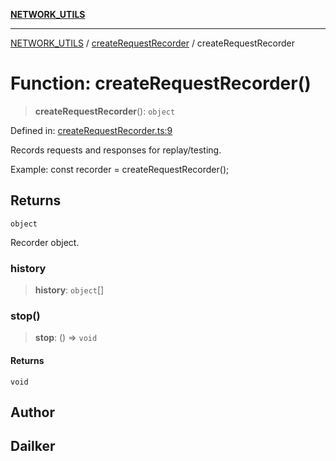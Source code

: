 [**NETWORK_UTILS**](../../README.md)

***

[NETWORK_UTILS](../../README.md) / [createRequestRecorder](../README.md) / createRequestRecorder

# Function: createRequestRecorder()

> **createRequestRecorder**(): `object`

Defined in: [createRequestRecorder.ts:9](https://github.com/dailker/everyutil/blob/2a1290e25c1270a5e1af64099b97f8d5fc086e59/src/network/createRequestRecorder.ts#L9)

Records requests and responses for replay/testing.

Example: const recorder = createRequestRecorder();

## Returns

`object`

Recorder object.

### history

> **history**: `object`[]

### stop()

> **stop**: () => `void`

#### Returns

`void`

## Author

## Dailker
